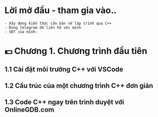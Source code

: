 # Lời mở đầu - tham gia vào.. 
    - Xây dựng kiến thức căn bản về lập trình qua C++
    - Dùng telegram để liên hệ với mình
    - SĐT của mình:
# :dollar: Chương 1. Chương trình đầu tiên
## 1.1 Cài đặt môi trường C++ với VSCode

## 1.2 Cấu trúc của một chương trình C++ đơn giản
## 1.3 Code C++ ngay trên trình duyệt với OnlineGDB.com